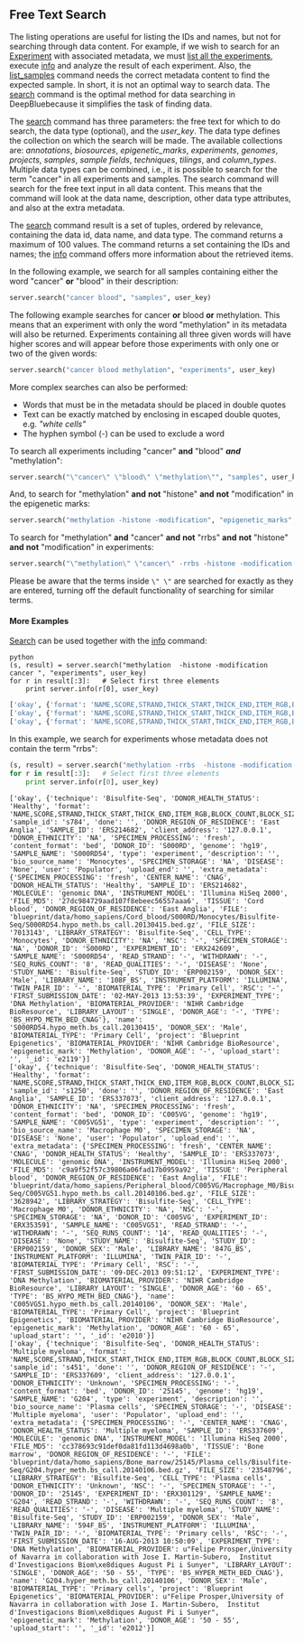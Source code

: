 ## Free Text Search

The listing operations are useful for listing the IDs and names, but not for searching through data content.
For example, if we wish to search for an [Experiment](../02-data-types/02-01-experiments.md) with associated metadata, we must [list all the experiments](http://deepblue.mpi-inf.mpg.de/api.php#api-list_experiments), execute [info](http://deepblue.mpi-inf.mpg.de/api.php#api-info) and analyze the result of each experiment.
Also, the [list_samples](http://deepblue.mpi-inf.mpg.de/api.php#api-list_samples) command needs the correct metadata content to find the expected sample.
In short, it is not an optimal way to search data.
The [search](http://deepblue.mpi-inf.mpg.de/api.php#api-search) command is the optimal method for data searching in DeepBluebecause it simplifies the task of finding data.

The [search](http://deepblue.mpi-inf.mpg.de/api.php#api-search) command has three parameters: the free text for which to do search, the data type (optional), and the *user_key*. The data type defines the collection on which the search will be made.
The available collections are: *annotations*, *biosources*, *epigenetic_marks*, *experiments*, *genomes*, *projects*, *samples*, *sample fields*, *techniques*, *tilings*, and *column_types*. Multiple data types can be combined, i.e., it is possible to search for the term "cancer" in all experiments and samples.
The search command will search for the free text input in all data content.
This means that the command will look at the data name, description, other data type attributes, and also at the extra metadata.

The [search](http://deepblue.mpi-inf.mpg.de/api.php#api-search) command result is a set of tuples, ordered by relevance, containing the data id, data name, and data type. The command returns a maximum of 100 values.
The command returns a set containing the IDs and names; the [info](http://deepblue.mpi-inf.mpg.de/api.php#api-info) command offers more information about the retrieved items.

In the following example, we search for all samples containing either the word "cancer" **or** "blood" in their description:
```python
server.search("cancer blood", "samples", user_key)
```

The following example searches for cancer **or** blood **or** methylation.
This means that an experiment with only the word "methylation" in its metadata will also be returned.
Experiments containing all three given words will have higher scores and will appear before those experiments with only one or two of the given words:
```python
server.search("cancer blood methylation", "experiments", user_key)
```

More complex searches can also be performed:
 * Words that must be in the metadata should be placed in double quotes
 * Text can be exactly matched by enclosing in escaped double quotes, e.g. *"white cells"*
 * The hyphen symbol (*-*) can be used to exclude a word


To search all experiments including "cancer" **and** "blood" ***and*** "methylation":
```python
server.search("\"cancer\" \"blood\" \"methylation\"", "samples", user_key)
```

And, to search for "methylation" **and** **not** "histone" **and** **not** "modification" in the epigenetic marks:
```python
server.search("methylation -histone -modification", "epigenetic_marks", user_key)
```

To search for "methylation" **and** "cancer"  **and** **not** "rrbs" **and** **not** "histone" **and** **not** "modification" in experiments:
```python
server.search("\"methylation\" \"cancer\" -rrbs -histone -modification ", "experiments", user_key)
```

Please be aware that the terms inside  ```\" \"``` are searched for exactly as they are entered, turning off the default functionality of searching for similar terms.


#### More Examples
[Search](http://deepblue.mpi-inf.mpg.de/api.php#api-search) can be used together with the [info](http://deepblue.mpi-inf.mpg.de/api.php#api-info) command:

```
python
(s, result) = server.search("methylation  -histone -modification cancer ", "experiments", user_key)
for r in result[:3]:   # Select first three elements
	print server.info(r[0], user_key)
```

```python
['okay', {'format': 'NAME,SCORE,STRAND,THICK_START,THICK_END,ITEM_RGB,BLOCK_COUNT,BLOCK_SIZES', 'sex': 'F', 'done': '', 'sample_id': 's334', 'karyotype': 'cancer', 'client_address': '127.0.0.1', 'technique': 'RRBS', 'content_format': 'bed', 'genome': 'hg19', 'type': 'experiment', 'description': 'neuroblastoma cell line, treatment: differentiated with retinoic acid, (Biedler, et al. Morphology and Growth, Tumorigenicity, and Cytogenetics of Human Neuroblastoma Cells in Continuous Culture. Cancer Research 33, 2643-2652, November 1973.)', 'bio_source_name': 'SK-N-SH_RA', 'user': 'Populator', 'upload_end': '', 'tier': '3', 'extra_metadata': {'dataVersion': 'ENCODE Jan 2011 Freeze', 'tableName': 'wgEncodeHaibMethylRrbsSknshraUwSitesRep2', 'subId': '2348', 'dccAccession': 'wgEncodeEH001370', 'dateSubmitted': '2010-09-22', 'obtainedBy': 'UW', 'size': '16M', 'grant': 'Myers', 'cell': 'SK-N-SH_RA', 'dataType': 'MethylRrbs', 'replicate': '2', 'treatment': 'None', 'dateUnrestricted': '2011-06-22', 'type': 'bed', 'composite': 'wgEncodeHaibMethylRrbs', 'labExpId': 'SL1628', 'lab': 'HudsonAlpha', 'geoSampleAccession': 'GSM683919', 'md5sum': '57dcc625654c5e8c32a68836f94ee712', 'project': 'wgEncode', 'epigenetic_mark': 'MethylRrbs', 'view': 'Sites'}, 'lineage': 'ectoderm', 'name': 'wgEncodeHaibMethylRrbsSknshraUwSitesRep2', 'project': 'ENCODE', 'epigenetic_mark': 'Methylation', 'upload_start': '', '_id': 'e57', 'organism': 'human'}]
['okay', {'format': 'NAME,SCORE,STRAND,THICK_START,THICK_END,ITEM_RGB,BLOCK_COUNT,BLOCK_SIZES', 'sex': 'F', 'done': '', 'sample_id': 's334', 'karyotype': 'cancer', 'client_address': '127.0.0.1', 'technique': 'RRBS', 'content_format': 'bed', 'genome': 'hg19', 'type': 'experiment', 'description': 'neuroblastoma cell line, treatment: differentiated with retinoic acid, (Biedler, et al. Morphology and Growth, Tumorigenicity, and Cytogenetics of Human Neuroblastoma Cells in Continuous Culture. Cancer Research 33, 2643-2652, November 1973.)', 'bio_source_name': 'SK-N-SH_RA', 'user': 'Populator', 'upload_end': '', 'tier': '3', 'extra_metadata': {'dataVersion': 'ENCODE Jan 2011 Freeze', 'tableName': 'wgEncodeHaibMethylRrbsSknshraUwSitesRep1', 'subId': '2348', 'dccAccession': 'wgEncodeEH001370', 'dateSubmitted': '2010-09-22', 'obtainedBy': 'UW', 'size': '16M', 'grant': 'Myers', 'cell': 'SK-N-SH_RA', 'dataType': 'MethylRrbs', 'replicate': '1', 'treatment': 'None', 'dateUnrestricted': '2011-06-22', 'type': 'bed', 'composite': 'wgEncodeHaibMethylRrbs', 'labExpId': 'SL863', 'lab': 'HudsonAlpha', 'geoSampleAccession': 'GSM683800', 'md5sum': '1f7cb546e11aef908e90084d8bd8aa51', 'project': 'wgEncode', 'epigenetic_mark': 'MethylRrbs', 'view': 'Sites'}, 'lineage': 'ectoderm', 'name': 'wgEncodeHaibMethylRrbsSknshraUwSitesRep1', 'project': 'ENCODE', 'epigenetic_mark': 'Methylation', 'upload_start': '', '_id': 'e47', 'organism': 'human'}]
['okay', {'format': 'NAME,SCORE,STRAND,THICK_START,THICK_END,ITEM_RGB,BLOCK_COUNT,BLOCK_SIZES', 'sex': 'M', 'done': '', 'sample_id': 's269', 'karyotype': 'cancer', 'client_address': '127.0.0.1', 'technique': 'RRBS', 'content_format': 'bed', 'genome': 'hg19', 'type': 'experiment', 'description': 'prostate adenocarcinoma, "LNCaP clone FGC was isolated in 1977 by J.S. Horoszewicz, et al., from a needle aspiration biopsy of the left supraclavicular lymph node of a 50-year-old caucasian male (blood type B+) with confirmed diagnosis of metastatic prostate carcinoma." - ATCC. (Horoszewicz et al. LNCaP Model of Human Prostatic Carcinoma. Cancer Research 43, 1809-1818, April 1983.)', 'bio_source_name': 'LNCaP', 'user': 'Populator', 'upload_end': '', 'tier': '3', 'extra_metadata': {'dataVersion': 'ENCODE Jan 2011 Freeze', 'tableName': 'wgEncodeHaibMethylRrbsLncapDukeSitesRep1', 'subId': '3159', 'dccAccession': 'wgEncodeEH001406', 'dateSubmitted': '2011-01-06', 'obtainedBy': 'Duke', 'size': '14M', 'grant': 'Myers', 'cell': 'LNCaP', 'dataType': 'MethylRrbs', 'replicate': '1', 'treatment': 'None', 'dateUnrestricted': '2011-10-06', 'type': 'bed', 'composite': 'wgEncodeHaibMethylRrbs', 'labExpId': 'SL787', 'lab': 'HudsonAlpha', 'geoSampleAccession': 'GSM683862', 'md5sum': '9e713c244a69462ff2bd50b88ce0ff19', 'project': 'wgEncode', 'epigenetic_mark': 'MethylRrbs', 'view': 'Sites'}, 'lineage': 'endoderm', 'name': 'wgEncodeHaibMethylRrbsLncapDukeSitesRep1', 'project': 'ENCODE', 'epigenetic_mark': 'Methylation', 'upload_start': '', '_id': 'e38', 'organism': 'human'}]
```

In this example, we search for experiments whose metadata does not contain the term "rrbs":
```python
(s, result) = server.search("methylation -rrbs  -histone -modification cancer ", "experiments", user_key)
for r in result[:3]:   # Select first three elements
	print server.info(r[0], user_key)
```

```
['okay', {'technique': 'Bisulfite-Seq', 'DONOR_HEALTH_STATUS': 'Healthy', 'format': 'NAME,SCORE,STRAND,THICK_START,THICK_END,ITEM_RGB,BLOCK_COUNT,BLOCK_SIZES', 'sample_id': 's784', 'done': '', 'DONOR_REGION_OF_RESIDENCE': 'East Anglia', 'SAMPLE_ID': 'ERS214682', 'client_address': '127.0.0.1', 'DONOR_ETHNICITY': 'NA', 'SPECIMEN_PROCESSING': 'fresh', 'content_format': 'bed', 'DONOR_ID': 'S000RD', 'genome': 'hg19', 'SAMPLE_NAME': 'S000RD54', 'type': 'experiment', 'description': '', 'bio_source_name': 'Monocytes', 'SPECIMEN_STORAGE': 'NA', 'DISEASE': 'None', 'user': 'Populator', 'upload_end': '', 'extra_metadata': {'SPECIMEN_PROCESSING': 'fresh', 'CENTER_NAME': 'CNAG', 'DONOR_HEALTH_STATUS': 'Healthy', 'SAMPLE_ID': 'ERS214682', 'MOLECULE': 'genomic DNA', 'INSTRUMENT_MODEL': 'Illumina HiSeq 2000', 'FILE_MD5': '27dc984729aad107f8ebeec56557aaa6', 'TISSUE': 'Cord blood', 'DONOR_REGION_OF_RESIDENCE': 'East Anglia', 'FILE': 'blueprint/data/homo_sapiens/Cord_blood/S000RD/Monocytes/Bisulfite-Seq/S000RD54.hypo_meth.bs_call.20130415.bed.gz', 'FILE_SIZE': '7013143', 'LIBRARY_STRATEGY': 'Bisulfite-Seq', 'CELL_TYPE': 'Monocytes', 'DONOR_ETHNICITY': 'NA', 'NSC': '-', 'SPECIMEN_STORAGE': 'NA', 'DONOR_ID': 'S000RD', 'EXPERIMENT_ID': 'ERX242609', 'SAMPLE_NAME': 'S000RD54', 'READ_STRAND': '-', 'WITHDRAWN': '-', 'SEQ_RUNS_COUNT': '8', 'READ_QUALITIES': '-', 'DISEASE': 'None', 'STUDY_NAME': 'Bisulfite-Seq', 'STUDY_ID': 'ERP002159', 'DONOR_SEX': 'Male', 'LIBRARY_NAME': '108F_BS', 'INSTRUMENT_PLATFORM': 'ILLUMINA', 'TWIN_PAIR_ID': '-', 'BIOMATERIAL_TYPE': 'Primary Cell', 'RSC': '-', 'FIRST_SUBMISSION_DATE': '02-MAY-2013 13:53:39', 'EXPERIMENT_TYPE': 'DNA Methylation', 'BIOMATERIAL_PROVIDER': 'NIHR Cambridge BioResource', 'LIBRARY_LAYOUT': 'SINGLE', 'DONOR_AGE': '-', 'TYPE': 'BS_HYPO_METH_BED_CNAG'}, 'name': 'S000RD54.hypo_meth.bs_call.20130415', 'DONOR_SEX': 'Male', 'BIOMATERIAL_TYPE': 'Primary Cell', 'project': 'Blueprint Epigenetics', 'BIOMATERIAL_PROVIDER': 'NIHR Cambridge BioResource', 'epigenetic_mark': 'Methylation', 'DONOR_AGE': '-', 'upload_start': '', '_id': 'e2119'}]
['okay', {'technique': 'Bisulfite-Seq', 'DONOR_HEALTH_STATUS': 'Healthy', 'format': 'NAME,SCORE,STRAND,THICK_START,THICK_END,ITEM_RGB,BLOCK_COUNT,BLOCK_SIZES', 'sample_id': 's1250', 'done': '', 'DONOR_REGION_OF_RESIDENCE': 'East Anglia', 'SAMPLE_ID': 'ERS337073', 'client_address': '127.0.0.1', 'DONOR_ETHNICITY': 'NA', 'SPECIMEN_PROCESSING': 'fresh', 'content_format': 'bed', 'DONOR_ID': 'C005VG', 'genome': 'hg19', 'SAMPLE_NAME': 'C005VG51', 'type': 'experiment', 'description': '', 'bio_source_name': 'Macrophage M0', 'SPECIMEN_STORAGE': 'NA', 'DISEASE': 'None', 'user': 'Populator', 'upload_end': '', 'extra_metadata': {'SPECIMEN_PROCESSING': 'fresh', 'CENTER_NAME': 'CNAG', 'DONOR_HEALTH_STATUS': 'Healthy', 'SAMPLE_ID': 'ERS337073', 'MOLECULE': 'genomic DNA', 'INSTRUMENT_MODEL': 'Illumina HiSeq 2000', 'FILE_MD5': 'c9a9f52f57c39806a06fad17b0959a92', 'TISSUE': 'Peripheral blood', 'DONOR_REGION_OF_RESIDENCE': 'East Anglia', 'FILE': 'blueprint/data/homo_sapiens/Peripheral_blood/C005VG/Macrophage_M0/Bisulfite-Seq/C005VG51.hypo_meth.bs_call.20140106.bed.gz', 'FILE_SIZE': '3628942', 'LIBRARY_STRATEGY': 'Bisulfite-Seq', 'CELL_TYPE': 'Macrophage M0', 'DONOR_ETHNICITY': 'NA', 'NSC': '-', 'SPECIMEN_STORAGE': 'NA', 'DONOR_ID': 'C005VG', 'EXPERIMENT_ID': 'ERX353591', 'SAMPLE_NAME': 'C005VG51', 'READ_STRAND': '-', 'WITHDRAWN': '-', 'SEQ_RUNS_COUNT': '14', 'READ_QUALITIES': '-', 'DISEASE': 'None', 'STUDY_NAME': 'Bisulfite-Seq', 'STUDY_ID': 'ERP002159', 'DONOR_SEX': 'Male', 'LIBRARY_NAME': '847G_BS', 'INSTRUMENT_PLATFORM': 'ILLUMINA', 'TWIN_PAIR_ID': '-', 'BIOMATERIAL_TYPE': 'Primary Cell', 'RSC': '-', 'FIRST_SUBMISSION_DATE': '09-DEC-2013 09:51:12', 'EXPERIMENT_TYPE': 'DNA Methylation', 'BIOMATERIAL_PROVIDER': 'NIHR Cambridge BioResource', 'LIBRARY_LAYOUT': 'SINGLE', 'DONOR_AGE': '60 - 65', 'TYPE': 'BS_HYPO_METH_BED_CNAG'}, 'name': 'C005VG51.hypo_meth.bs_call.20140106', 'DONOR_SEX': 'Male', 'BIOMATERIAL_TYPE': 'Primary Cell', 'project': 'Blueprint Epigenetics', 'BIOMATERIAL_PROVIDER': 'NIHR Cambridge BioResource', 'epigenetic_mark': 'Methylation', 'DONOR_AGE': '60 - 65', 'upload_start': '', '_id': 'e2010'}]
['okay', {'technique': 'Bisulfite-Seq', 'DONOR_HEALTH_STATUS': 'Multiple myeloma', 'format': 'NAME,SCORE,STRAND,THICK_START,THICK_END,ITEM_RGB,BLOCK_COUNT,BLOCK_SIZES', 'sample_id': 's451', 'done': '', 'DONOR_REGION_OF_RESIDENCE': '-', 'SAMPLE_ID': 'ERS337609', 'client_address': '127.0.0.1', 'DONOR_ETHNICITY': 'Unknown', 'SPECIMEN_PROCESSING': '-', 'content_format': 'bed', 'DONOR_ID': '25145', 'genome': 'hg19', 'SAMPLE_NAME': 'G204', 'type': 'experiment', 'description': '', 'bio_source_name': 'Plasma cells', 'SPECIMEN_STORAGE': '-', 'DISEASE': 'Multiple myeloma', 'user': 'Populator', 'upload_end': '', 'extra_metadata': {'SPECIMEN_PROCESSING': '-', 'CENTER_NAME': 'CNAG', 'DONOR_HEALTH_STATUS': 'Multiple myeloma', 'SAMPLE_ID': 'ERS337609', 'MOLECULE': 'genomic DNA', 'INSTRUMENT_MODEL': 'Illumina HiSeq 2000', 'FILE_MD5': 'cc378693c91def0da81fd113d4698a0b', 'TISSUE': 'Bone marrow', 'DONOR_REGION_OF_RESIDENCE': '-', 'FILE': 'blueprint/data/homo_sapiens/Bone_marrow/25145/Plasma_cells/Bisulfite-Seq/G204.hyper_meth.bs_call.20140106.bed.gz', 'FILE_SIZE': '23548796', 'LIBRARY_STRATEGY': 'Bisulfite-Seq', 'CELL_TYPE': 'Plasma cells', 'DONOR_ETHNICITY': 'Unknown', 'NSC': '-', 'SPECIMEN_STORAGE': '-', 'DONOR_ID': '25145', 'EXPERIMENT_ID': 'ERX301129', 'SAMPLE_NAME': 'G204', 'READ_STRAND': '-', 'WITHDRAWN': '-', 'SEQ_RUNS_COUNT': '8', 'READ_QUALITIES': '-', 'DISEASE': 'Multiple myeloma', 'STUDY_NAME': 'Bisulfite-Seq', 'STUDY_ID': 'ERP002159', 'DONOR_SEX': 'Male', 'LIBRARY_NAME': '594F_BS', 'INSTRUMENT_PLATFORM': 'ILLUMINA', 'TWIN_PAIR_ID': '-', 'BIOMATERIAL_TYPE': 'Primary cells', 'RSC': '-', 'FIRST_SUBMISSION_DATE': '16-AUG-2013 10:50:09', 'EXPERIMENT_TYPE': 'DNA Methylation', 'BIOMATERIAL_PROVIDER': u"Felipe Prosper,University of Navarra in collaboration with Jose I. Martin-Subero,  Institut d'Investigacions Biom\xe8diques August Pi i Sunyer", 'LIBRARY_LAYOUT': 'SINGLE', 'DONOR_AGE': '50 - 55', 'TYPE': 'BS_HYPER_METH_BED_CNAG'}, 'name': 'G204.hyper_meth.bs_call.20140106', 'DONOR_SEX': 'Male', 'BIOMATERIAL_TYPE': 'Primary cells', 'project': 'Blueprint Epigenetics', 'BIOMATERIAL_PROVIDER': u"Felipe Prosper,University of Navarra in collaboration with Jose I. Martin-Subero,  Institut d'Investigacions Biom\xe8diques August Pi i Sunyer", 'epigenetic_mark': 'Methylation', 'DONOR_AGE': '50 - 55', 'upload_start': '', '_id': 'e2012'}]
```
